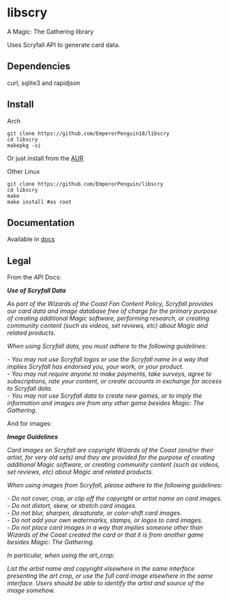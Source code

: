 # libscry
A Magic: The Gathering library

Uses Scryfall API to generate card data.
## Dependencies
curl, sqlite3 and rapidjson
## Install
Arch
```
git clone https://github.com/EmperorPenguin18/libscry
cd libscry
makepkg -si
```
Or just install from the [AUR](https://aur.archlinux.org/packages/libscry)

Other Linux
```
git clone https://github.com/EmperorPenguin/libscry
cd libscry
make
make install #as root
```
## Documentation
Available in [docs](docs/)
## Legal
From the API Docs:

**_Use of Scryfall Data_**

_As part of the Wizards of the Coast Fan Content Policy,
Scryfall provides our card data and image database free of charge for the primary
purpose of creating additional Magic software, performing research,
or creating community content (such as videos, set reviews, etc)
about Magic and related products._

_When using Scryfall data, you must adhere to the following guidelines:_

_- You may not use Scryfall logos or use the Scryfall name in a way_
_that implies Scryfall has endorsed you, your work, or your product._  
_- You may not require anyone to make payments, take surveys, agree to subscriptions,_
_rate your content, or create accounts in exchange for access to Scryfall data._  
_- You may not use Scryfall data to create new games, or_
_to imply the information and images are from any other game besides Magic: The Gathering._  

And for images:

**_Image Guidelines_**

_Card images on Scryfall are copyright Wizards of the Coast
(and/or their artist, for very old sets) and they are provided for the
purpose of creating additional Magic software,
or creating community content (such as videos, set reviews, etc) about Magic
and related products._

_When using images from Scryfall, please adhere to the following
guidelines:_

_- Do not cover, crop, or clip off the copyright or artist name on card images._  
_- Do not distort, skew, or stretch card images._  
_- Do not blur, sharpen, desaturate, or color-shift card images._  
_- Do not add your own watermarks, stamps, or logos to card images._  
_- Do not place card images in a way that implies someone other than Wizards of the
Coast created the card or that it is from another game besides Magic: The Gathering._  

_In particular, when using the art_crop:_

_List the artist name and copyright elsewhere in the same interface presenting
the art crop, or use the full card image elsewhere in the same interface.
Users should be able to identify the artist and source of the image somehow._
